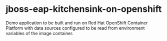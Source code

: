 # jboss-eap-kitchensink-on-openshift
Demo application to be built and run on Red Hat OpenShift Container Platform with data sources configured to be read from environment variables of the image container.
